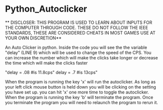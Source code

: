 # Python_Autoclicker

** DISCLOSER: THIS PROGRAM IS USED TO LEARN ABOUT INPUTS FOR THE COMPUTER THROUGH CODE. THESE DO NOT FOLLOW THE IEEE STANDARDS, THESE ARE CONSIDERED CHEATS IN MOST GAMES USE AT YOUR OWN DISCRETION**

An Auto Clicker in python. Inside the code you will see the the variable "delay" (LINE 9) which will be used to change the speed of the CPS. You can increase the number which will make the clicks take longer or decrease the time which will make the clicks faster

"delay = .08 #is 11.8cps"
delay = .7 #is 13cps"

When the program is running the key 'x' will run the autoclicker. As long as your left click mouse button is held down you will be clicking on the setting you have set up. you can hit 'x' one more time to toggle the autoclicker.
When the program is running the key 'b' will terminate the program. Once you terminate the program you will need to relaunch the program to rerun it.


